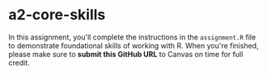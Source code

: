 # a2-core-skills

In this assignment, you'll complete the instructions in the `assignment.R` file to demonstrate foundational skills of working with R. When you're finished, please make sure to **submit this GitHub URL** to Canvas on time for full credit.
